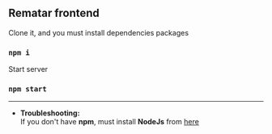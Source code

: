 ## Rematar frontend
Clone it, and you must install dependencies packages

### `npm i`

Start server

### `npm start`

---

- **Troubleshooting:**  
If you don't have **npm**, must install **NodeJs** from [here](https://github.com/nodesource/distributions/blob/master/README.md)

